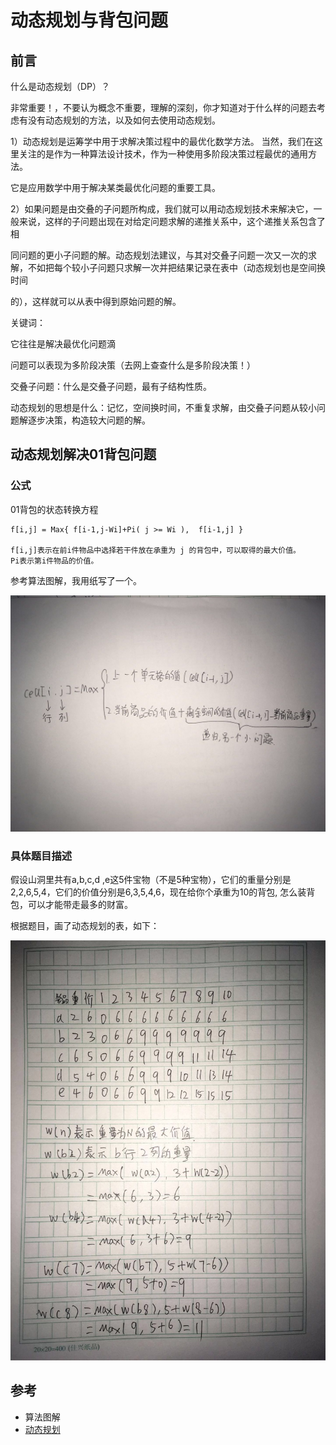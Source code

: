 # 动态规划与背包问题

## 前言


什么是动态规划（DP）？


非常重要！，不要认为概念不重要，理解的深刻，你才知道对于什么样的问题去考虑有没有动态规划的方法，以及如何去使用动态规划。


1）动态规划是运筹学中用于求解决策过程中的最优化数学方法。 当然，我们在这里关注的是作为一种算法设计技术，作为一种使用多阶段决策过程最优的通用方法。

它是应用数学中用于解决某类最优化问题的重要工具。


2）如果问题是由交叠的子问题所构成，我们就可以用动态规划技术来解决它，一般来说，这样的子问题出现在对给定问题求解的递推关系中，这个递推关系包含了相

同问题的更小子问题的解。动态规划法建议，与其对交叠子问题一次又一次的求解，不如把每个较小子问题只求解一次并把结果记录在表中（动态规划也是空间换时间

的），这样就可以从表中得到原始问题的解。


关键词：

它往往是解决最优化问题滴

问题可以表现为多阶段决策（去网上查查什么是多阶段决策！）

交叠子问题：什么是交叠子问题，最有子结构性质。

动态规划的思想是什么：记忆，空间换时间，不重复求解，由交叠子问题从较小问题解逐步决策，构造较大问题的解。

## 动态规划解决01背包问题

### 公式

01背包的状态转换方程
```
f[i,j] = Max{ f[i-1,j-Wi]+Pi( j >= Wi ),  f[i-1,j] }

f[i,j]表示在前i件物品中选择若干件放在承重为 j 的背包中，可以取得的最大价值。
Pi表示第i件物品的价值。
```

参考算法图解，我用纸写了一个。

![](../images/动态规划-1.jpeg)

### 具体题目描述

假设山洞里共有a,b,c,d ,e这5件宝物（不是5种宝物），它们的重量分别是2,2,6,5,4，它们的价值分别是6,3,5,4,6，现在给你个承重为10的背包, 怎么装背包，可以才能带走最多的财富。

根据题目，画了动态规划的表，如下：

![](../images/动态规划-2.jpeg)

## 参考

- 算法图解
- [动态规划](http://www.cnblogs.com/kkgreen/archive/2011/06/26/2090702.html)
